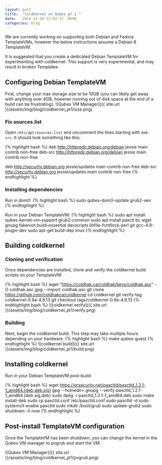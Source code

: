 ```yaml
---
layout: post
title:  "Coldkernel on Qubes pt.1 "
date:   2016-12-10 22:02:17 -0600
categories: blog
---
```

We are currently working on supporting both Debian and Fedora TemplateVMs, however the below instructions assume a Debian 8 TemplateVM. 

It is suggested that you create a dedicated Debian TemplateVM for experimenting with coldkernel. This support is very experimental, and may result in broken Templates. 

## Configuring Debian TemplateVM
First, change your max storage size to be 10GB (you can likely get away with anything over 4GB, however running out of disk space at the end of a build can be frustrating).
![Qubes VM Manager]({{ site.url }}/assets/img/blog/coldkernel_pt1/size.png)
### Fix sources.list
Open ```/etc/apt/sources.list``` and uncomment the lines starting with ```deb-src```. It should look something like this:

{% highlight bash %}
deb http://httpredir.debian.org/debian jessie main contrib non-free
deb-src http://httpredir.debian.org/debian jessie main contrib non-free

deb http://security.debian.org jessie/updates main contrib non-free
deb-src http://security.debian.org jessie/updates main contrib non-free
{% endhighlight %}

### Installing dependencies
Run in dom0:
{% highlight bash %}
sudo qubes-dom0-update grub2-xen
{% endhighlight %}

Run in your Debian TemplateVM:
{% highlight bash %}
sudo apt install qubes-kernel-vm-support grub2-common
sudo apt install paxctl bc wget gnupg fakeroot build-essential devscripts libfile-fcntllock-perl git gcc-4.9-plugin-dev
sudo apt-get build-dep linux
{% endhighlight %}

## Building coldkernel
### Cloning and verification
Once dependencies are installed, clone and verify the coldkernel build scripts on your TemplateVM:

{% highlight bash %}
wget "https://coldhak.ca/coldhak/keys/coldhak.asc" -O coldhak.asc
gpg --import coldhak.asc
git clone https://github.com/coldhakca/coldkernel
cd coldkernel
git verify-tag coldkernel-0.9a-4.8.13
git checkout tags/coldkernel-0.9a-4.8.13
{% endhighlight bash %}
![coldkernel verify]({{ site.url }}/assets/img/blog/coldkernel_pt1/verify.png)

### Building
Next, begin the coldkernel build. This step may take multiple hours depending on your hardware.
{% highlight bash %}
make qubes-guest
{% endhighlight %}
![coldkernel build]({{ site.url }}/assets/img/blog/coldkernel_pt1/build.png)

## Installing coldkernel
Run in your Debian TemplateVM post-build:

{% highlight bash %}
wget https://grsecurity.net/paxctld/paxctld_1.2.1-1_amd64.{deb,deb.sig}
gpg --homedir=.gnupg --verify paxctld_1.2.1-1_amd64.{deb.sig,deb}
sudo dpkg -i paxctld_1.2.1-1_amd64.deb
sudo make install-deb
sudo cp paxctld.conf /etc/paxctld.conf
sudo paxctld -d
sudo systemctl enable paxctld
sudo mkdir /boot/grub
sudo update-grub2
sudo shutdown -h now
{% endhighlight %}

## Post-install TemplateVM configuration
Once the TemplateVM has been shutdown, you can change the kernel in the Qubes VM manager to pvgrub and start the VM.

![Qubes VM Manager]({{ site.url }}/assets/img/blog/coldkernel_pt1/pvgrub.png)
